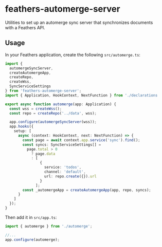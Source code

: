# feathers-automerge-server

Utilities to set up an automerge sync server that synchronizes documents with a Feathers API.

## Usage

In your Feathers application, create the following `src/automerge.ts`:

```ts
import {
  automergeSyncServer,
  createAutomergeApp,
  createRepo,
  createWss,
  SyncServiceSettings
} from 'feathers-automerge-server';
import { Application, HookContext, NextFunction } from './declarations';

export async function automerge(app: Application) {
  const wss = createWss();
  const repo = createRepo('../data', wss);

  app.configure(automergeSyncServer(wss));
  app.hooks({
    setup: [
      async (context: HookContext, next: NextFunction) => {
        const page = await context.app.service('sync').find();
        const syncs: SyncServiceSettings[] =
          page.total > 0
            ? page.data
            : [
                {
                  service: 'todos',
                  channel: 'default',
                  url: repo.create({}).url
                }
              ];
        const _automergeApp = createAutomergeApp(app, repo, syncs);
      }
    ]
  });
}
```

Then add it in `src/app.ts`:

```ts
import { automerge } from './automerge';

//...
app.configure(automerge);
```

